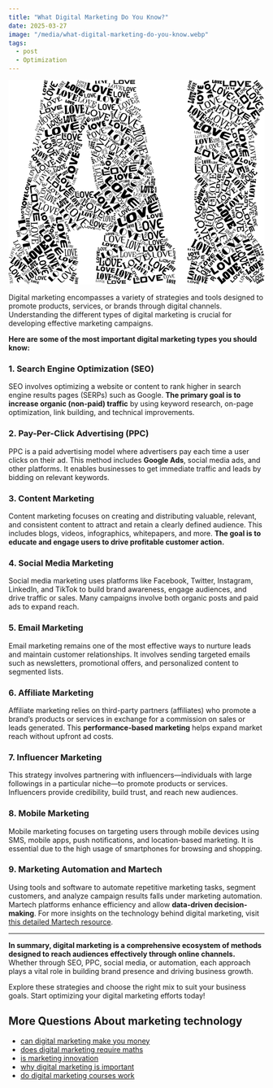 ```yaml
---
title: "What Digital Marketing Do You Know?"
date: 2025-03-27
image: "/media/what-digital-marketing-do-you-know.webp"
tags:
  - post
  - Optimization
---
```


![What Digital Marketing Do You Know?](/media/what-digital-marketing-do-you-know.webp)

Digital marketing encompasses a variety of strategies and tools designed to promote products, services, or brands through digital channels. Understanding the different types of digital marketing is crucial for developing effective marketing campaigns.

**Here are some of the most important digital marketing types you should know:**

### 1. Search Engine Optimization (SEO)
SEO involves optimizing a website or content to rank higher in search engine results pages (SERPs) such as Google. **The primary goal is to increase organic (non-paid) traffic** by using keyword research, on-page optimization, link building, and technical improvements.

### 2. Pay-Per-Click Advertising (PPC)
PPC is a paid advertising model where advertisers pay each time a user clicks on their ad. This method includes **Google Ads**, social media ads, and other platforms. It enables businesses to get immediate traffic and leads by bidding on relevant keywords.

### 3. Content Marketing
Content marketing focuses on creating and distributing valuable, relevant, and consistent content to attract and retain a clearly defined audience. This includes blogs, videos, infographics, whitepapers, and more. **The goal is to educate and engage users to drive profitable customer action.**

### 4. Social Media Marketing
Social media marketing uses platforms like Facebook, Twitter, Instagram, LinkedIn, and TikTok to build brand awareness, engage audiences, and drive traffic or sales. Many campaigns involve both organic posts and paid ads to expand reach.

### 5. Email Marketing
Email marketing remains one of the most effective ways to nurture leads and maintain customer relationships. It involves sending targeted emails such as newsletters, promotional offers, and personalized content to segmented lists.

### 6. Affiliate Marketing
Affiliate marketing relies on third-party partners (affiliates) who promote a brand’s products or services in exchange for a commission on sales or leads generated. This **performance-based marketing** helps expand market reach without upfront ad costs.

### 7. Influencer Marketing
This strategy involves partnering with influencers—individuals with large followings in a particular niche—to promote products or services. Influencers provide credibility, build trust, and reach new audiences.

### 8. Mobile Marketing
Mobile marketing focuses on targeting users through mobile devices using SMS, mobile apps, push notifications, and location-based marketing. It is essential due to the high usage of smartphones for browsing and shopping.

### 9. Marketing Automation and Martech
Using tools and software to automate repetitive marketing tasks, segment customers, and analyze campaign results falls under marketing automation. Martech platforms enhance efficiency and allow **data-driven decision-making**. For more insights on the technology behind digital marketing, visit [this detailed Martech resource](https://marketer.it.com/posts/martech).

---

**In summary, digital marketing is a comprehensive ecosystem of methods designed to reach audiences effectively through online channels.** Whether through SEO, PPC, social media, or automation, each approach plays a vital role in building brand presence and driving business growth.

Explore these strategies and choose the right mix to suit your business goals. Start optimizing your digital marketing efforts today!

## More Questions About marketing technology

- [can digital marketing make you money](/posts/can-digital-marketing-make-you-money)
- [does digital marketing require maths](/posts/does-digital-marketing-require-maths)
- [is marketing innovation](/posts/is-marketing-innovation)
- [why digital marketing is important](/posts/why-digital-marketing-is-important)
- [do digital marketing courses work](/posts/do-digital-marketing-courses-work)
